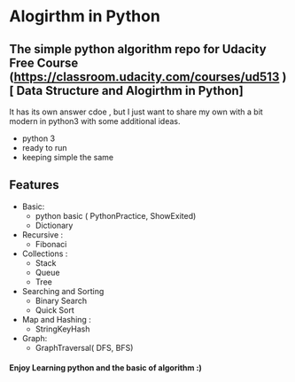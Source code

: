 # Alogirthm in Python
## The simple python algorithm repo for Udacity Free Course (https://classroom.udacity.com/courses/ud513 )[ Data Structure and Alogirthm in Python]



It has its own answer cdoe , but I just want to share my own with a bit modern in python3 with some additional ideas.

- python 3
- ready to run
- keeping simple the same
## Features

* Basic:
    * python basic ( PythonPractice, ShowExited)
    * Dictionary
* Recursive :
    * Fibonaci
* Collections :
    * Stack
    * Queue
    * Tree
* Searching and Sorting
    * Binary Search
    * Quick Sort
* Map and Hashing :
    * StringKeyHash
* Graph:
    * GraphTraversal( DFS, BFS)

#### Enjoy Learning python and the basic of algorithm :) 
